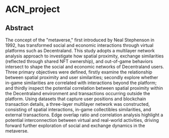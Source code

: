 # ACN_project

## Abstract
The concept of the "metaverse," first introduced by Neal Stephenson in 1992, has transformed social and economic interactions through virtual platforms such as Decentraland. This study adopts a multilayer network analysis approach to investigate how spatial proximity, exchange similarities (reflected through shared NFT ownership), and out-of-game behaviors intersect to shape the social and economic networks of Decentraland users.
Three primary objectives were defined, firstly examine the relationship between spatial proximity and user similarities; secondly explore whether in-game similarities are correlated with interactions beyond the platform; and thirdly inspect the potential correlation between spatial proximity within the Decentraland environment and transactions occurring outside the platform.
Using datasets that capture user positions and blockchain transaction details, a three-layer multilayer network was constructed, consisting of spatial interactions, in-game collectibles similarities, and external transactions.
Edge overlap ratio and correlation analysis highlight a potential interconnection between virtual and real-world activities, driving forward further exploration of social and exchange dynamics in the metaverse.
